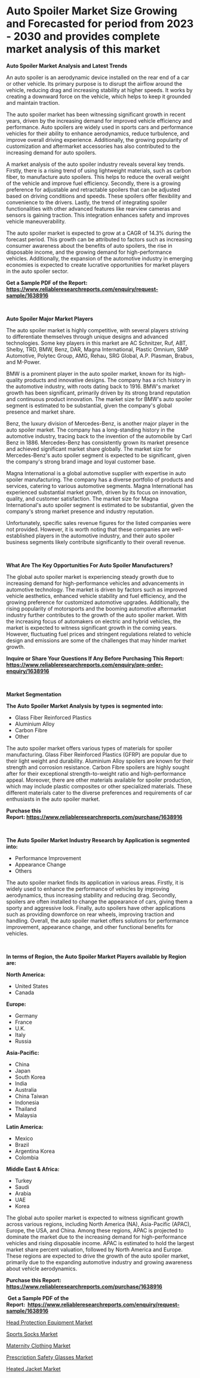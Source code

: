 <p><h1>Auto Spoiler Market Size Growing and Forecasted for period from 2023 - 2030 and provides complete market analysis of this market</h1></p><p><strong>Auto Spoiler Market Analysis and Latest Trends</strong></p>
<p><p>An auto spoiler is an aerodynamic device installed on the rear end of a car or other vehicle. Its primary purpose is to disrupt the airflow around the vehicle, reducing drag and increasing stability at higher speeds. It works by creating a downward force on the vehicle, which helps to keep it grounded and maintain traction.</p><p>The auto spoiler market has been witnessing significant growth in recent years, driven by the increasing demand for improved vehicle efficiency and performance. Auto spoilers are widely used in sports cars and performance vehicles for their ability to enhance aerodynamics, reduce turbulence, and improve overall driving experience. Additionally, the growing popularity of customization and aftermarket accessories has also contributed to the increasing demand for auto spoilers.</p><p>A market analysis of the auto spoiler industry reveals several key trends. Firstly, there is a rising trend of using lightweight materials, such as carbon fiber, to manufacture auto spoilers. This helps to reduce the overall weight of the vehicle and improve fuel efficiency. Secondly, there is a growing preference for adjustable and retractable spoilers that can be adjusted based on driving conditions and speeds. These spoilers offer flexibility and convenience to the drivers. Lastly, the trend of integrating spoiler functionalities with other advanced features like rearview cameras and sensors is gaining traction. This integration enhances safety and improves vehicle maneuverability.</p><p>The auto spoiler market is expected to grow at a CAGR of 14.3% during the forecast period. This growth can be attributed to factors such as increasing consumer awareness about the benefits of auto spoilers, the rise in disposable income, and the growing demand for high-performance vehicles. Additionally, the expansion of the automotive industry in emerging economies is expected to create lucrative opportunities for market players in the auto spoiler sector.</p></p>
<p><strong>Get a Sample PDF of the Report:&nbsp; <a href="https://www.reliableresearchreports.com/enquiry/request-sample/1638916">https://www.reliableresearchreports.com/enquiry/request-sample/1638916</a></strong></p>
<p>&nbsp;</p>
<p><strong>Auto Spoiler Major Market Players</strong></p>
<p><p>The auto spoiler market is highly competitive, with several players striving to differentiate themselves through unique designs and advanced technologies. Some key players in this market are AC Schnitzer, Ruf, ABT, Shelby, TRD, BMW, Benz, DAR, Magna International, Plastic Omnium, SMP Automotive, Polytec Group, AMG, Rehau, SRG Global, A.P. Plasman, Brabus, and M-Power.</p><p>BMW is a prominent player in the auto spoiler market, known for its high-quality products and innovative designs. The company has a rich history in the automotive industry, with roots dating back to 1916. BMW's market growth has been significant, primarily driven by its strong brand reputation and continuous product innovation. The market size for BMW's auto spoiler segment is estimated to be substantial, given the company's global presence and market share.</p><p>Benz, the luxury division of Mercedes-Benz, is another major player in the auto spoiler market. The company has a long-standing history in the automotive industry, tracing back to the invention of the automobile by Carl Benz in 1886. Mercedes-Benz has consistently grown its market presence and achieved significant market share globally. The market size for Mercedes-Benz's auto spoiler segment is expected to be significant, given the company's strong brand image and loyal customer base.</p><p>Magna International is a global automotive supplier with expertise in auto spoiler manufacturing. The company has a diverse portfolio of products and services, catering to various automotive segments. Magna International has experienced substantial market growth, driven by its focus on innovation, quality, and customer satisfaction. The market size for Magna International's auto spoiler segment is estimated to be substantial, given the company's strong market presence and industry reputation.</p><p>Unfortunately, specific sales revenue figures for the listed companies were not provided. However, it is worth noting that these companies are well-established players in the automotive industry, and their auto spoiler business segments likely contribute significantly to their overall revenue.</p></p>
<p>&nbsp;</p>
<p><strong>What Are The Key Opportunities For Auto Spoiler Manufacturers?</strong></p>
<p><p>The global auto spoiler market is experiencing steady growth due to increasing demand for high-performance vehicles and advancements in automotive technology. The market is driven by factors such as improved vehicle aesthetics, enhanced vehicle stability and fuel efficiency, and the growing preference for customized automotive upgrades. Additionally, the rising popularity of motorsports and the booming automotive aftermarket industry further contributes to the growth of the auto spoiler market. With the increasing focus of automakers on electric and hybrid vehicles, the market is expected to witness significant growth in the coming years. However, fluctuating fuel prices and stringent regulations related to vehicle design and emissions are some of the challenges that may hinder market growth.</p></p>
<p><strong>Inquire or Share Your Questions If Any Before Purchasing This Report: <a href="https://www.reliableresearchreports.com/enquiry/pre-order-enquiry/1638916">https://www.reliableresearchreports.com/enquiry/pre-order-enquiry/1638916</a></strong></p>
<p>&nbsp;</p>
<p><strong>Market Segmentation</strong></p>
<p><strong>The Auto Spoiler Market Analysis by types is segmented into:</strong></p>
<p><ul><li>Glass Fiber Reinforced Plastics</li><li>Aluminium Alloy</li><li>Carbon Fibre</li><li>Other</li></ul></p>
<p><p>The auto spoiler market offers various types of materials for spoiler manufacturing. Glass Fiber Reinforced Plastics (GFRP) are popular due to their light weight and durability. Aluminium Alloy spoilers are known for their strength and corrosion resistance. Carbon Fibre spoilers are highly sought after for their exceptional strength-to-weight ratio and high-performance appeal. Moreover, there are other materials available for spoiler production, which may include plastic composites or other specialized materials. These different materials cater to the diverse preferences and requirements of car enthusiasts in the auto spoiler market.</p></p>
<p><strong>Purchase this Report:&nbsp;<a href="https://www.reliableresearchreports.com/purchase/1638916">https://www.reliableresearchreports.com/purchase/1638916</a></strong></p>
<p>&nbsp;</p>
<p><strong>The Auto Spoiler Market Industry Research by Application is segmented into:</strong></p>
<p><ul><li>Performance Improvement</li><li>Appearance Change</li><li>Others</li></ul></p>
<p><p>The auto spoiler market finds its application in various areas. Firstly, it is widely used to enhance the performance of vehicles by improving aerodynamics, thus increasing stability and reducing drag. Secondly, spoilers are often installed to change the appearance of cars, giving them a sporty and aggressive look. Finally, auto spoilers have other applications such as providing downforce on rear wheels, improving traction and handling. Overall, the auto spoiler market offers solutions for performance improvement, appearance change, and other functional benefits for vehicles.</p></p>
<p>&nbsp;</p>
<p><strong>In terms of Region, the Auto Spoiler Market Players available by Region are:</strong></p>
<p>
    <p> <strong> North America: </strong>
        <ul>
            <li>United States</li>
            <li>Canada</li>
        </ul>
        </p> 
    <p> <strong> Europe: </strong>
        <ul>
            <li>Germany</li>
            <li>France</li>
            <li>U.K.</li>
            <li>Italy</li>
            <li>Russia</li>
        </ul>
        </p> 
    <p> <strong> Asia-Pacific: </strong>
        <ul>
            <li>China</li>
            <li>Japan</li>
            <li>South Korea</li>
            <li>India</li>
            <li>Australia</li>
            <li>China Taiwan</li>
            <li>Indonesia</li>
            <li>Thailand</li>
            <li>Malaysia</li>
        </ul>
        </p> 
    <p> <strong> Latin America: </strong>
        <ul>
            <li>Mexico</li>
            <li>Brazil</li>
            <li>Argentina Korea</li>
            <li>Colombia</li>
        </ul>
        </p> 
    <p> <strong> Middle East & Africa: </strong>
        <ul>
            <li>Turkey</li>
            <li>Saudi</li>
            <li>Arabia</li>
            <li>UAE</li>
            <li>Korea</li>
        </ul>
    </p>
    </p>
<p><p>The global auto spoiler market is expected to witness significant growth across various regions, including North America (NA), Asia-Pacific (APAC), Europe, the USA, and China. Among these regions, APAC is projected to dominate the market due to the increasing demand for high-performance vehicles and rising disposable income. APAC is estimated to hold the largest market share percent valuation, followed by North America and Europe. These regions are expected to drive the growth of the auto spoiler market, primarily due to the expanding automotive industry and growing awareness about vehicle aerodynamics.</p></p>
<p><strong>Purchase this Report: <a href="https://www.reliableresearchreports.com/purchase/1638916">https://www.reliableresearchreports.com/purchase/1638916</a></strong></p>
<p>&nbsp;<strong>Get a Sample PDF of the Report:&nbsp;&nbsp;<a href="https://www.reliableresearchreports.com/enquiry/request-sample/1638916">https://www.reliableresearchreports.com/enquiry/request-sample/1638916</a></strong></p>
<p><strong></strong></p>
<p><p><a href="https://medium.com/@pillingbary7584/head-protection-equipment-market-trends-and-market-analysis-forecasted-for-period-2023-2030-129c0fbc2891">Head Protection Equipment Market</a></p><p><a href="https://medium.com/@keygreen5469/sports-socks-market-the-key-to-successful-business-strategy-forecast-till-2030-1f095ee25965">Sports Socks Market</a></p><p><a href="https://medium.com/@jacks0866979/maternity-clothing-market-share-evolution-and-market-growth-trends-2023-2030-7ea4e681e907">Maternity Clothing Market</a></p><p><a href="https://medium.com/@peatebilly85475/prescription-safety-glasses-market-furnishes-information-on-market-share-market-trends-and-market-9836f54472f5">Prescription Safety Glasses Market</a></p><p><a href="https://medium.com/@rombilly2345/heated-jacket-market-exploring-market-share-market-trends-and-future-growth-52a137b838eb">Heated Jacket Market</a></p></p>